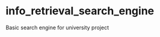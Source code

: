 info_retrieval_search_engine
============================

Basic search engine for university project
